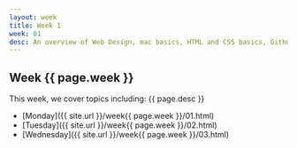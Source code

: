 ```yaml
---
layout: week
title: Week 1
week: 01
desc: An overview of Web Design, mac basics, HTML and CSS basics, Github and CodePen basics. By the end of the week, students should understand the structure of HTML documents, the syntax of both HTML and CSS and how they interact.
---
```


## Week {{ page.week }}
This week, we cover topics including: {{ page.desc }}

* [Monday]({{ site.url }}/week{{ page.week }}/01.html)
* [Tuesday]({{ site.url }}/week{{ page.week }}/02.html)
* [Wednesday]({{ site.url }}/week{{ page.week }}/03.html)

<!--
* [Thursday]({{ site.url }}/week{{ page.week }}/04.html)
* [Friday]({{ site.url }}/week{{ page.week }}/05.html)
 -->

